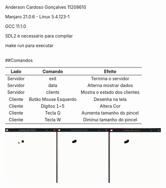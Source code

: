 Anderson Cardoso Gonçalves 11208610

Manjaro 21.0.6 - Linux 5.4.123-1

GCC 11.1.0

SDL2 é necessário para compilar

make run para executar

<br>
##Comandos

|Lado|Comando|Efeito|
|:--:|:-----:|:----:|
Servidor|exit|Termina o servidor
Servidor|data|Alterna mostrar dados
Servidor|clients|Mostra o estado dos clientes
Cliente|Botão Mouse Esquerdo|Desenha na tela
Cliente|Dígitos 1~5|Altera Cor
Cliente|Tecla Q|Aumenta tamanho do pincel
Cliente|Tecla W|Diminui tamanho do pincel


![gif](gifdotgif.gif)
